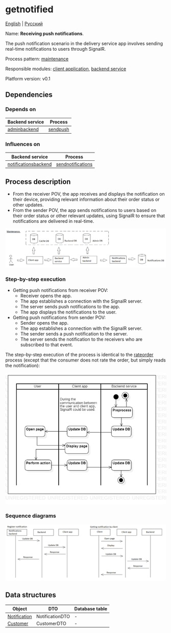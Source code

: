 # getnotified

[English](getnotified.md) | [Русский](getnotified.ru.md)

Name: **Receiving push notifications**.

The push notification scenario in the delivery service app involves sending real-time notifications to users through SignalR. 

Process pattern: [maintenance](../../processpatterns/maintenance.md)

Responsible modules: [client application](../../frontend/customerclient.md), [backend service](../../backend/customerbackend.md)

Platform version: v0.1

## Dependencies

### Depends on

| Backend service | Process |
| --- | ---- |
| [adminbackend](../../backend/adminbackend.md) | [sendpush](../notificationsbackend/sendpush.md) |

### Influences on

| Backend service | Process |
| --- | ---- |
| [notificationsbackend](../../backend/notificationsbackend.md) | [sendnotifications](../notificationsbackend/sendnotifications.md) |

## Process description

- From the receiver POV, the app receives and displays the notification on their device, providing relevant information about their order status or other updates.
- From the sender POV, the app sends notifications to users based on their order status or other relevant updates, using SignalR to ensure that notifications are delivered in real-time.

![maintenance_overall](../../img/processpatterns/maintenance_overall.png)

### Step-by-step execution

- Getting push notifications from receiver POV:
    - Receiver opens the app.
    - The app establishes a connection with the SignalR server.
    - The server sends push notifications to the app.
    - The app displays the notifications to the user.
- Getting push notifications from sender POV:
    - Sender opens the app.
    - The app establishes a connection with the SignalR server.
    - The sender sends a push notification to the server.
    - The server sends the notification to the receivers who are subscribed to that event.

The step-by-step execution of the process is identical to the [rateorder](../customer/rateorder.md) process (except that the consumer does not rate the order, but simply reads the notification):

![customer.rateorder](../../img/activitydiagrams/customer.rateorder.png)

### Sequence diagrams

![notificationsbackend.getnotified](../../img/sequencediagram/notificationsbackend.getnotified.png)

## Data structures

| Object | DTO | Database table |
| --- | ---- | --- |
| [Notification](https://github.com/alexeysp11/workflow-lib/blob/main/src/Models/Business/Customers/Notification.cs) | NotificationDTO | - |
| [Customer](https://github.com/alexeysp11/workflow-lib/blob/main/src/Models/Business/Customers/Customer.cs) | CustomerDTO | - |
